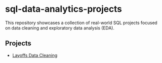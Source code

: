 # sql-data-analytics-projects

This repository showcases a collection of real-world SQL projects focused on data cleaning and exploratory data analysis (EDA).

## Projects

- [Layoffs Data Cleaning](./layoffs-sql-cleaning-and-analysis/)
